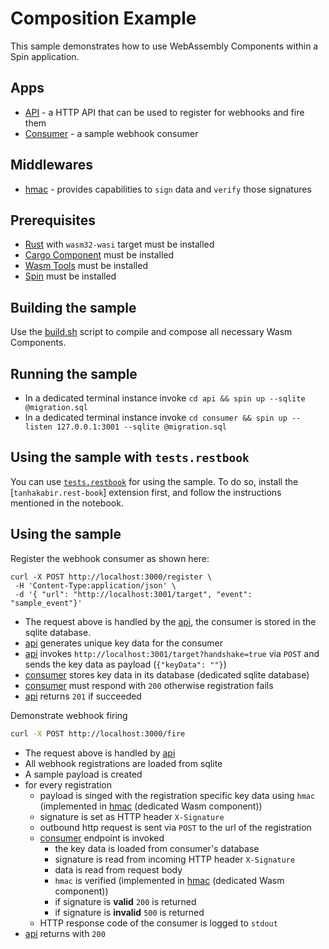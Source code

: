 # Composition Example

This sample demonstrates how to use WebAssembly Components within a Spin application.

## Apps

- [API](./api/) - a HTTP API that can be used to register for webhooks and fire them
- [Consumer](./consumer/) - a sample webhook consumer

## Middlewares

- [hmac](./hmac/) - provides capabilities to `sign` data and `verify` those signatures

## Prerequisites

- [Rust](https://rust-lang.org) with `wasm32-wasi` target must be installed
- [Cargo Component](https://github.com/bytecodealliance/cargo-component) must be installed
- [Wasm Tools](https://github.com/bytecodealliance/wasm-tools) must be installed
- [Spin](https://developer.fermyon.com/spin) must be installed

## Building the sample

Use the [build.sh](./build.sh) script to compile and compose all necessary Wasm Components.

## Running the sample

- In a dedicated terminal instance invoke `cd api && spin up --sqlite @migration.sql`
- In a dedicated terminal instance invoke `cd consumer && spin up --listen 127.0.0.1:3001 --sqlite @migration.sql`

## Using the sample with `tests.restbook`

You can use [`tests.restbook`](./tests.restbook) for using the sample. To do so, install the [`tanhakabir.rest-book`] extension first, and follow the instructions mentioned in the notebook.

## Using the sample

Register the webhook consumer as shown here:

```
curl -X POST http://localhost:3000/register \
 -H 'Content-Type:application/json' \
 -d '{ "url": "http://localhost:3001/target", "event": "sample_event"}'
```

- The request above is handled by the [api](./api/), the consumer is stored in the sqlite database.
- [api](./api/) generates unique key data for the consumer
- [api](./api/) invokes `http://localhost:3001/target?handshake=true` via `POST` and sends the key data as payload (`{"keyData": ""}`)
- [consumer](./consumer/) stores key data in its database (dedicated sqlite database)
- [consumer](./consumer/) must respond with `200` otherwise registration fails
- [api](./api) returns `201` if succeeded

Demonstrate webhook firing

```bash
curl -X POST http://localhost:3000/fire
```

- The request above is handled by [api](./api/)
- All webhook registrations are loaded from sqlite
- A sample payload is created
- for every registration
  - payload is singed with the registration specific key data using `hmac` (implemented in [hmac](./hmac/) (dedicated Wasm component))
  - signature is set as HTTP header `X-Signature`
  - outbound http request is sent via `POST` to the url of the registration
  - [consumer](./consumer/) endpoint is invoked
    - the key data is loaded from consumer's database
    - signature is read from incoming HTTP header `X-Signature`
    - data is read from request body
    - `hmac` is verified (implemented in [hmac](./hmac/) (dedicated Wasm component))
    - if signature is **valid** `200` is returned
    - if signature is **invalid** `500` is returned
  - HTTP response code of the consumer is logged to `stdout`
- [api](./api/) returns with `200`
